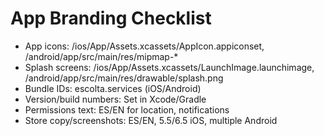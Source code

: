 # App Branding Checklist
- App icons: /ios/App/Assets.xcassets/AppIcon.appiconset, /android/app/src/main/res/mipmap-*
- Splash screens: /ios/App/Assets.xcassets/LaunchImage.launchimage, /android/app/src/main/res/drawable/splash.png
- Bundle IDs: escolta.services (iOS/Android)
- Version/build numbers: Set in Xcode/Gradle
- Permissions text: ES/EN for location, notifications
- Store copy/screenshots: ES/EN, 5.5/6.5 iOS, multiple Android
